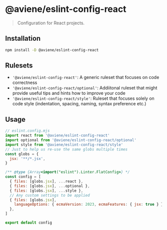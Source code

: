 # @aviene/eslint-config-react

> Configuration for React projects.

## Installation

```sh
npm install -D @aviene/eslint-config-react
```

## Rulesets

- `'@aviene/eslint-config-react'`: A generic ruleset that focuses on code correctness
- `'@aviene/eslint-config-react/optional'`: Addiitonal ruleset that might provide useful tips and hints how to improve your code
- `'@aviene/eslint-config-react/style'`: Ruleset that focuses solely on code style (indentation, spacing, naming, syntax preference etc.)

## Usage

```js
// eslint.config.mjs
import react from '@aviene/eslint-config-react'
import optional from '@aviene/eslint-config-react/optional'
import style from '@aviene/eslint-config-react/style'
// Just to help us re-use the same globs multiple times
const globs = {
  jsx: '**/*.jsx',
}

/** @type {Array<import("eslint").Linter.FlatConfig>} */
const config = [
  { files: [globs.jsx], ...react },
  { files: [globs.jsx], ...optional },
  { files: [globs.jsx], ...style },
  // Any custom settings to be applied
  { files: [globs.jsx],
    languageOptions: { ecmaVersion: 2023, ecmaFeatures: { jsx: true } },
  },
]

export default config
```